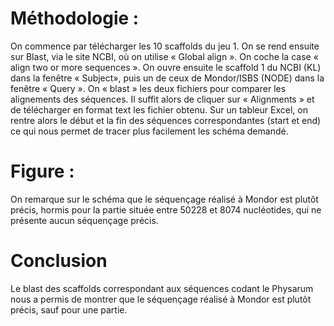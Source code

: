 # Méthodologie :

On commence par télécharger les 10 scaffolds du jeu 1. On se rend ensuite sur Blast, via le site
NCBI, où on utilise « Global align ». On coche la case « align two or more sequences ».
On ouvre ensuite le scaffold 1 du NCBI (KL) dans la fenêtre « Subject», puis un de ceux de
Mondor/ISBS (NODE) dans la fenêtre « Query ». On « blast » les deux fichiers pour comparer
les alignements des séquences. Il suffit alors de cliquer sur « Alignments » et de télécharger en
format text les fichier obtenu.
Sur un tableur Excel, on rentre alors le début et la fin des séquences correspondantes (start et
end) ce qui nous permet de tracer plus facilement les schéma demandé.

# Figure :

On remarque sur le schéma que le séquençage réalisé à Mondor est plutôt précis, hormis pour
la partie située entre 50228 et 8074 nucléotides, qui ne présente aucun séquençage précis.

# Conclusion

Le blast des scaffolds correspondant aux séquences codant le Physarum nous a permis de
montrer que le séquençage réalisé à Mondor est plutôt précis, sauf pour une partie.
